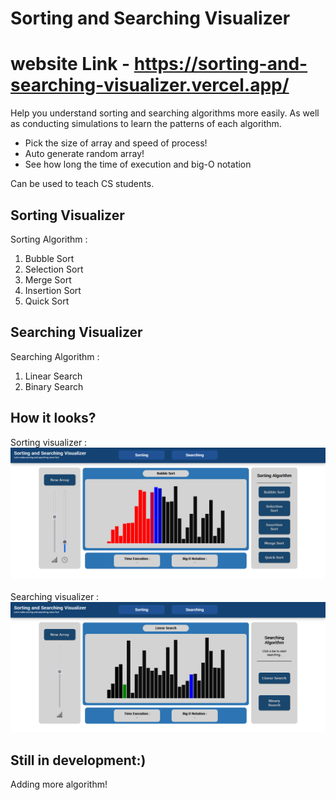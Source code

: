 # Sorting and Searching Visualizer
# website Link - https://sorting-and-searching-visualizer.vercel.app/ <br>
Help you understand sorting and searching algorithms more easily. As well as conducting simulations to learn the patterns of each algorithm.
* Pick the size of array and speed of process!
* Auto generate random array!
* See how long the time of execution and big-O notation

Can be used to teach CS students.

## Sorting Visualizer
Sorting Algorithm :<br>
1. Bubble Sort<br>
2. Selection Sort<br>
3. Merge Sort<br>
4. Insertion Sort<br>
5. Quick Sort<br>

## Searching Visualizer
Searching Algorithm :<br>
1. Linear Search<br>
2. Binary Search<br>

## How it looks?
Sorting visualizer :<br>
<img src="img/ss1.png"><br><br>
Searching visualizer :<br>
<img src="img/ss2.png"><br>

## Still in development:)
Adding more algorithm!
